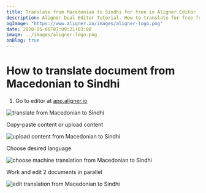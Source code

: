 ```yaml
---
title: Translate from Macedonian to Sindhi for free in Aligner Editor
description: Aligner Dual Editor Tutorial. How to translate for free from Macedonian to Sindhi. Aligner is multilingual document management platform. 
ogImage: "https://www.aligner.io/images/aligner-logo.png"
date: 2020-05-06T07:09:21+03:00
image: ../images/aligner-logo.png
onBlog: true
---
```


# How to translate document from Macedonian to Sindhi

1. Go to editor at [app.aligner.io](https://app.aligner.io "Aligner App web page")

![translate from Macedonian to Sindhi](../aligner-blank-editor.png "translate from Macedonian to Sindhi")

Copy-paste content or upload content

![upload content from Macedonian to Sindhi](../aligner-uploaded-document.png "upload content from Macedonian to Sindhi")

Choose desired language

![choose machine translation from Macedonian to Sindhi](../aligner-language-dropdown.png "choose machine translation from Macedonian to Sindhi")

Work and edit 2 documents in parallel

![edit translation from Macedonian to Sindhi](../aligner-double-sitded-editor.png "edit translation from Macedonian to Sindhi")

